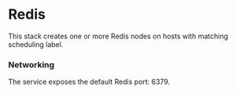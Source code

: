 # Redis

This stack creates one or more Redis nodes on hosts with matching scheduling label.

### Networking

The service exposes the default Redis port: 6379.